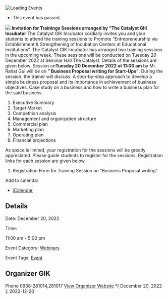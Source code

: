 ![Loading Events](https://giki.edu.pk/event/business-proposal-writing-for-start-ups/)
  * This event has passed.


![](https://giki.edu.pk/wp-content/uploads/2022/12/Rahat-Gul-Poster-Social-Media.png)
**Invitation for Trainings Sessions arranged by “The Catalyst GIK Incubator**
The Catalyst GIK Incubator cordially invites you and your students to attend the training sessions to Promote “Entrepreneurship via Establishment & Strengthening of Incubation Centers at Educational Institutions”.
The Catalyst GIK Incubator has arranged two training sessions in the upcoming week. These sessions will be conducted on Tuesday 20 December 2022 at Seminar Hall The Catalyst. Details of the sessions are given below.
Session on**Tuesday 20 December** **2022** **at 11:00 am** by Mr. Rahat Gul will be on **” Business Proposal writing​​ for Start-Ups”**. During the session, the trainer will discuss:
A step-by-step approach to develop a simple business proposal and its importance in achievement of business objectives.
Case study on a business and how to write a business plan for the said business.
  1. Executive Summary
  2. Target Market
  3. Competition analysis
  4. Management and organization structure
  5. Commercial plan
  6. Marketing plan
  7. Operating plan
  8. Financial projections


As space is limited, your registration for the sessions will be greatly appreciated. Please guide students to register for the sessions. Registration links for each session are given below.
  1. Registration Form for Training Session on “Business Proposal writing”


Add to calendar 
  * [ iCalendar ](webcal://giki.edu.pk/event/business-proposal-writing-for-start-ups/?ical=1)


##  Details  

Date: 
     December 20, 2022  

Time: 
    
11:00 am - 5:00 pm  

Event Category:
    [Webinars](https://giki.edu.pk/events/category/webinars/) 

Event Tags:
    [Event](https://giki.edu.pk/events/tag/event/)
## Organizer      GIK  

Phone 
     0938-281014,281017       [View Organizer Website](https://www.giki.edu.pk)
  *[ December 20, 2022 ]: 2022-12-20
